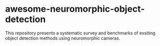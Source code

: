 # awesome-neuromorphic-object-detection
This repository presents  a systematic survey and benchmarks of exsiting object detection methods using neuromorphic cameras.
